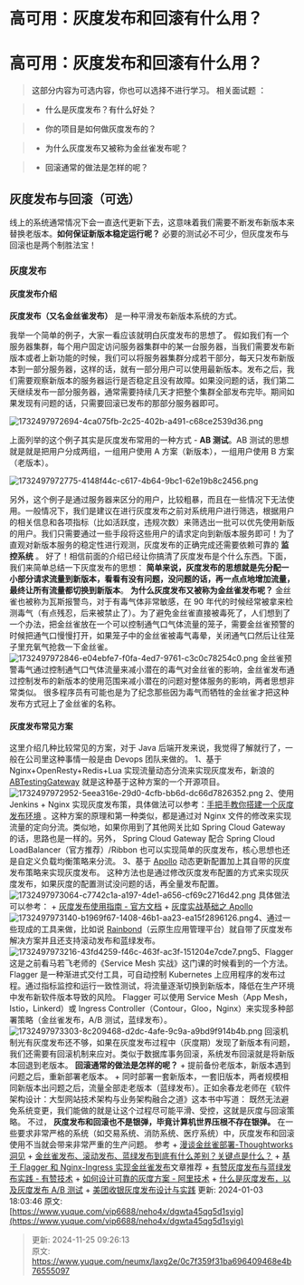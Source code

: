# 高可用：灰度发布和回滚有什么用？

# 高可用：灰度发布和回滚有什么用？
> <font style="color:rgb(27, 27, 27);">这部分内容为可选内容，你也可以选择不进行学习。 相关面试题 ：</font>
>

> + <font style="color:rgb(27, 27, 27);">什么是灰度发布？有什么好处？</font>
>

> + <font style="color:rgb(27, 27, 27);">你的项目是如何做灰度发布的？</font>
>

> + <font style="color:rgb(27, 27, 27);">为什么灰度发布又被称为金丝雀发布呢？</font>
>

> + <font style="color:rgb(27, 27, 27);">回滚通常的做法是怎样的呢？</font>
>


## <font style="color:rgb(27, 27, 27);">灰度发布与回滚（可选）</font>
<font style="color:rgb(27, 27, 27);">线上的系统通常情况下会一直迭代更新下去，这意味着我们需要不断发布新版本来替换老版本。</font>**<font style="color:rgb(27, 27, 27);">如何保证新版本稳定运行呢？</font>**<font style="color:rgb(27, 27, 27);"> 必要的测试必不可少，但灰度发布与回滚也是两个制胜法宝！ </font>

### <font style="color:rgb(27, 27, 27);">灰度发布</font>
#### <font style="color:rgb(27, 27, 27);">灰度发布介绍</font>
**<font style="color:rgb(27, 27, 27);">灰度发布（又名金丝雀发布）</font>**<font style="color:rgb(27, 27, 27);"> 是一种平滑发布新版本系统的方式。</font>

<font style="color:rgb(27, 27, 27);">我举一个简单的例子，大家一看应该就明白灰度发布的思想了。 </font><font style="color:rgb(27, 27, 27);">假如我们有一个服务器集群，每个用户固定访问服务器集群中的某一台服务器，当我们需要发布新版本或者上新功能的时候，我们可以将服务器集群分成若干部分，每天只发布新版本到一部分服务器，这样的话，就有一部分用户可以使用最新版本。发布之后，我们需要观察新版本的服务器运行是否稳定且没有故障。如果没问题的话，我们第二天继续发布一部分服务器，通常需要持续几天才把整个集群全部发布完毕。期间如果发现有问题的话，只需要回滚已发布的那部分服务器即可。</font>

![1732497972694-4ca075fb-2c25-402b-a491-c68ce2539d36.png](./img/NqqkgTTsL5TDp6vq/1732497972694-4ca075fb-2c25-402b-a491-c68ce2539d36-028573.png)

<font style="color:rgb(27, 27, 27);">上面列举的这个例子其实是灰度发布常用的一种方式 - </font>**<font style="color:rgb(27, 27, 27);">AB 测试</font>**<font style="color:rgb(27, 27, 27);">。AB 测试的思想就是就是把用户分成两组，一组用户使用 A 方案（新版本），一组用户使用 B 方案（老版本）。</font>

![1732497972775-4148f44c-c617-4b64-9bc1-62e19b8c2456.png](./img/NqqkgTTsL5TDp6vq/1732497972775-4148f44c-c617-4b64-9bc1-62e19b8c2456-544678.png)

<font style="color:rgb(27, 27, 27);">另外，这个例子是通过服务器来区分的用户，比较粗暴，而且在一些情况下无法使用。一般情况下，我们是建议在进行灰度发布之前对系统用户进行筛选，根据用户的相关信息和各项指标（比如活跃度，违规次数）来筛选出一批可以优先使用新版的用户。我们只需要通过一些手段将这些用户的请求定向到新版本服务即可！为了直观对新版本服务的稳定性进行观测，灰度发布的正确完成还需要依赖可靠的 </font>**<font style="color:rgb(27, 27, 27);">监控系统</font>**<font style="color:rgb(27, 27, 27);"> 。 </font><font style="color:rgb(27, 27, 27);">好了！相信前面的介绍已经让你搞清了灰度发布是个什么东西。下面，我们来简单总结一下灰度发布的思想： </font>**<font style="color:rgb(27, 27, 27);">简单来说，灰度发布的思想就是先分配一小部分请求流量到新版本，看看有没有问题，没问题的话，再一点点地增加流量，最终让所有流量都切换到新版本</font>**<font style="color:rgb(27, 27, 27);">。   </font>**<font style="color:rgb(27, 27, 27);">为什么灰度发布又被称为金丝雀发布呢？</font>**<font style="color:rgb(27, 27, 27);">   </font><font style="color:rgb(27, 27, 27);">金丝雀也被称为瓦斯报警鸟，对于有毒气体非常敏感，在 90 年代的时候经常被拿来检测毒气（有点残忍，后来被禁止了）。为了避免金丝雀直接被毒死了，人们想到了一个办法，把金丝雀放在一个可以控制通气口气体流量的笼子，需要金丝雀预警的时候把通气口慢慢打开，如果笼子中的金丝雀被毒气毒晕，关闭通气口然后让往笼子里充氧气抢救一下金丝雀。 </font>![1732497972846-e04ebfe7-f0fa-4ed7-9761-c3c0c78254c0.png](./img/NqqkgTTsL5TDp6vq/1732497972846-e04ebfe7-f0fa-4ed7-9761-c3c0c78254c0-224155.png)<font style="color:rgb(27, 27, 27);">   </font><font style="color:rgb(27, 27, 27);">金丝雀预警毒气通过控制通气口气体流量来减小潜在的毒气对金丝雀的影响，金丝雀发布通过控制发布的新版本的使用范围来减小潜在的问题对整体服务的影响，两者思想非常类似。   </font><font style="color:rgb(27, 27, 27);">很多程序员有可能也是为了纪念那些因为毒气而牺牲的金丝雀才把这种发布方式冠上了金丝雀的名称。   </font>

#### <font style="color:rgb(27, 27, 27);">灰度发布常见方案</font>
<font style="color:rgb(27, 27, 27);">这里介绍几种比较常见的方案，对于 Java 后端开发来说，我觉得了解就行了，一般在公司里这种事情一般是由 Devops 团队来做的。   </font><font style="color:rgb(27, 27, 27);">1、基于 Nginx+OpenResty+Redis+Lua 实现流量动态分流来实现灰度发布，新浪的 </font>[ABTestingGateway](https://github.com/CNSRE/ABTestingGateway)<font style="color:rgb(27, 27, 27);"> 就是这种基于这种方案的一个开源项目。 </font>![1732497972952-5eea316e-29d0-4cfb-bb6d-dc66d7826352.png](./img/NqqkgTTsL5TDp6vq/1732497972952-5eea316e-29d0-4cfb-bb6d-dc66d7826352-365635.png)<font style="color:rgb(27, 27, 27);">   </font><font style="color:rgb(27, 27, 27);">2、使用 Jenkins + Nginx 实现灰度发布策，具体做法可以参考：</font>[手把手教你搭建一个灰度发布环境](https://juejin.cn/post/6844904110601273357)<font style="color:rgb(27, 27, 27);"> 。这种方案的原理和第一种类似，都是通过对 Nginx 文件的修改来实现流量的定向分流。类似地，如果你用到了其他网关比如 Spring Cloud Gateway 的话，思路也是一样的。另外， Spring Cloud Gateway 配合 Spring Cloud LoadBalancer（官方推荐）/Ribbon 也可以实现简单的灰度发布，核心思想也还是自定义负载均衡策略来分流。   </font><font style="color:rgb(27, 27, 27);">3、基于 </font>[Apollo](https://www.apolloconfig.com/)<font style="color:rgb(27, 27, 27);"> 动态更新配置加上其自带的灰度发布策略来实现灰度发布。   </font><font style="color:rgb(27, 27, 27);">这种方法也是通过修改灰度发布配置的方式来实现灰度发布，如果灰度的配置测试没问题的话，再全量发布配置。   </font>![1732497973064-c7742c1a-a197-4de1-a656-cf69c2716d42.png](./img/NqqkgTTsL5TDp6vq/1732497973064-c7742c1a-a197-4de1-a656-cf69c2716d42-210744.png)<font style="color:rgb(27, 27, 27);">   </font><font style="color:rgb(27, 27, 27);">具体做法可以参考：</font> + [灰度发布使用指南 - 官方文档](https://www.apolloconfig.com/#/zh/usage/apollo-user-guide?id=%E4%BA%94%E3%80%81%E7%81%B0%E5%BA%A6%E5%8F%91%E5%B8%83%E4%BD%BF%E7%94%A8%E6%8C%87%E5%8D%97) + [灰度实战基础之 Apollo](https://github.com/dangnianchuntian/gray) ![1732497973140-b1969f67-1408-46b1-aa23-ea15f2896126.png](./img/NqqkgTTsL5TDp6vq/1732497973140-b1969f67-1408-46b1-aa23-ea15f2896126-693614.png)<font style="color:rgb(27, 27, 27);">4、通过一些现成的工具来做，比如说 </font>[Rainbond](https://www.rainbond.com/)<font style="color:rgb(27, 27, 27);">（云原生应用管理平台）就自带了灰度发布解决方案并且还支持滚动发布和蓝绿发布。 </font>![1732497973216-43fd4259-f46c-463f-ac3f-151204e7cde7.png](./img/NqqkgTTsL5TDp6vq/1732497973216-43fd4259-f46c-463f-ac3f-151204e7cde7-019603.png)<font style="color:rgb(27, 27, 27);">5、Flagger   </font><font style="color:rgb(27, 27, 27);">这是之前看马若飞老师的《Service Mesh 实战》这门课的时候看到的一个方法。   </font><font style="color:rgb(27, 27, 27);">Flagger 是一种渐进式交付工具，可自动控制 Kubernetes 上应用程序的发布过程。通过指标监控和运行一致性测试，将流量逐渐切换到新版本，降低在生产环境中发布新软件版本导致的风险。   </font><font style="color:rgb(27, 27, 27);">Flagger 可以使用 Service Mesh（App Mesh，Istio，Linkerd）或 Ingress Controller（Contour，Gloo，Nginx）来实现多种部署策略（金丝雀发布，A/B 测试，蓝绿发布）。 </font>![1732497973303-8c209468-d2dc-4afe-9c9a-a9bd9f914b4b.png](./img/NqqkgTTsL5TDp6vq/1732497973303-8c209468-d2dc-4afe-9c9a-a9bd9f914b4b-552095.png)<font style="color:rgb(27, 27, 27);">   </font><font style="color:rgb(27, 27, 27);">回滚机制</font><font style="color:rgb(27, 27, 27);">光有灰度发布还不够，如果在灰度发布过程中（灰度期）发现了新版本有问题，我们还需要有回滚机制来应对。类似于数据库事务回滚，系统发布回滚就是将新版本回退到老版本。   </font>**<font style="color:rgb(27, 27, 27);">回滚通常的做法是怎样的呢？</font>** + <font style="color:rgb(27, 27, 27);">提前备份老版本，新版本遇到问题之后，重新部署老版本。</font> + <font style="color:rgb(27, 27, 27);">同时部署一套新版本，一套旧版本，两者规模相同新版本出问题之后，流量全部走老版本（蓝绿发布）。</font><font style="color:rgb(27, 27, 27);">正如余春龙老师在《软件架构设计：大型网站技术架构与业务架构融合之道》这本书中写道：   </font><font style="color:rgb(27, 27, 27);">既然无法避免系统变更，我们能做的就是让这个过程尽可能平滑、受控，这就是灰度与回滚策略。   </font><font style="color:rgb(27, 27, 27);">不过， </font>**<font style="color:rgb(27, 27, 27);">灰度发布和回滚也不是银弹，毕竟计算机世界压根不存在银弹。</font>**<font style="color:rgb(27, 27, 27);">   </font><font style="color:rgb(27, 27, 27);">在一些要求非常严格的系统（如交易系统、消防系统、医疗系统）中，灰度发布和回滚使用不当就会带来非常严重的生产问题。   </font><font style="color:rgb(27, 27, 27);">参考</font> + [漫谈金丝雀部署-Thoughtworks 洞见](https://insights.thoughtworks.cn/canary-deployment/) + [金丝雀发布、滚动发布、蓝绿发布到底有什么差别？关键点是什么？](https://mp.weixin.qq.com/s?__biz=MzI4MTY5NTk4Ng==&mid=2247489100&idx=1&sn=eab291eb345c074114d946b732e037eb&source=41#wechat_redirect) + [基于 Flagger 和 Nginx-Ingress 实现金丝雀发布](https://mp.weixin.qq.com/s/Qbr3TEif_ZiD9tBpIwwdNw)<font style="color:rgb(27, 27, 27);">文章推荐</font> + [有赞灰度发布与蓝绿发布实践 - 有赞技术](https://tech.youzan.com/gray-deloyments-and-blue-green-deployments-practices-in-youzan/) + [如何设计可靠的灰度方案 - 阿里技术](https://developer.aliyun.com/article/787754) + [什么是灰度发布，以及灰度发布 A/B 测试](https://testerhome.com/topics/15746?order_by=like&) + [美团收银灰度发布设计与实践](https://tool.lu/en_US/deck/jw/detail) 更新: 2024-01-03 18:03:46 原文: [https://www.yuque.com/vip6688/neho4x/dgwta45qg5d1syig](https://www.yuque.com/vip6688/neho4x/dgwta45qg5d1syig)



> 更新: 2024-11-25 09:26:13  
> 原文: <https://www.yuque.com/neumx/laxg2e/0c7f359f31ba696409468e4b76555097>